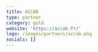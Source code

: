 ```yaml
---
title: ACCAB
type: partner
category: gold
website: 'https://accab.fr/'
logo: /images/partners/accab.png
socials: []
---
```

